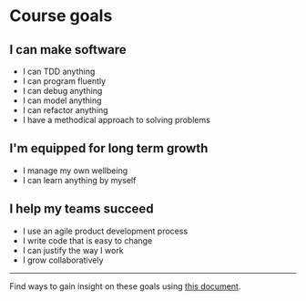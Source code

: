 # Course goals

## I can make software
* I can TDD anything
* I can program fluently
* I can debug anything
* I can model anything
* I can refactor anything
* I have a methodical approach to solving problems

## I'm equipped for long term growth

* I manage my own wellbeing
* I can learn anything by myself

## I help my teams succeed

* I use an agile product development process
* I write code that is easy to change
* I can justify the way I work
* I grow collaboratively

---
Find ways to gain insight on these goals using [this document](https://github.com/makersacademy/course/blob/master/goals/progress_insight.md).
